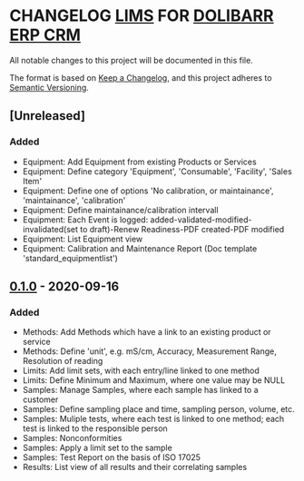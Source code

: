 # CHANGELOG [LIMS](https://github.com/NDUWRDC/LIMS) FOR [DOLIBARR ERP CRM](https://www.dolibarr.org)

All notable changes to this project will be documented in this file.

The format is based on [Keep a Changelog](https://keepachangelog.com/en/1.0.0/),
and this project adheres to [Semantic Versioning](https://semver.org/spec/v2.0.0.html).

## [Unreleased]
### Added
- Equipment: Add Equipment from existing Products or Services
- Equipment: Define category 'Equipment', 'Consumable', 'Facility', 'Sales Item'
- Equipment: Define one of options 'No calibration, or maintainance', 'maintainance', 'calibration'
- Equipment: Define maintainance/calibration intervall
- Equipment: Each Event is logged: added-validated-modified-invalidated(set to draft)-Renew Readiness-PDF created-PDF modified
- Equipment: List Equipment view
- Equipment: Calibration and Maintenance Report (Doc template 'standard_equipmentlist')

## [0.1.0](https://github.com/NDUWRDC/LIMS/releases/tag/v0.1) - 2020-09-16
### Added
- Methods: Add Methods which have a link to an existing product or service
- Methods: Define 'unit', e.g. mS/cm, Accuracy, Measurement Range, Resolution of reading
- Limits: Add limit sets, with each entry/line linked to one method
- Limits: Define Minimum and Maximum, where one value may be NULL
- Samples: Manage Samples, where each sample has linked to a customer
- Samples: Define sampling place and time, sampling person, volume, etc.
- Samples: Muliple tests, where each test is linked to one method; each test is linked to the responsible person
- Samples: Nonconformities
- Samples: Apply a limit set to the sample
- Samples: Test Report on the basis of ISO 17025
- Results: List view of all results and their correlating samples